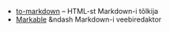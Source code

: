 ﻿* [to-markdown](https://domchristie.github.io/to-markdown/) &ndash; HTML-st Markdown-i tõlkija
* [Markable](http://markable.in/) &ndash Markdown-i veebiredaktor
